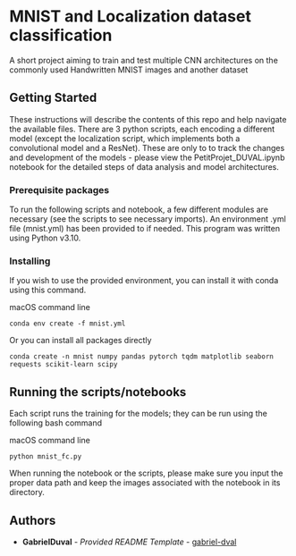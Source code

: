 # MNIST and Localization dataset classification

A short project aiming to train and test multiple CNN architectures on the commonly used Handwritten MNIST images and another dataset

## Getting Started

These instructions will describe the contents of this repo and help navigate the available files. There are 3 python scripts, each encoding a different model (except the localization script, which implements both a convolutional model
and a ResNet). These are only to to track the changes and development of the models - please view the PetitProjet_DUVAL.ipynb notebook for the detailed steps of data analysis and model architectures.

### Prerequisite packages

To run the following scripts and notebook, a few different modules are necessary (see the scripts to see necessary imports). An environment .yml file (mnist.yml) has been provided to if needed. This program was written using Python v3.10.

### Installing

If you wish to use the provided environment, you can install it with conda 
using this command.

macOS command line

    conda env create -f mnist.yml

Or you can install all packages directly
    
    conda create -n mnist numpy pandas pytorch tqdm matplotlib seaborn requests scikit-learn scipy



## Running the scripts/notebooks

Each script runs the training for the models; they can be run using the following bash command

macOS command line

    python mnist_fc.py

When running the notebook or the scripts, please make sure you input the proper data path and keep the images associated
with the notebook in its directory. 


## Authors

  - **GabrielDuval** - *Provided README Template* -
    [gabriel-dval](https://github.com/gabriel-dval)
